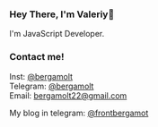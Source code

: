 ### Hey There, I'm Valeriy👋

I'm JavaScript Developer.

### Contact me!

Inst: [@bergamolt](https://www.instagram.com/bergamolt/)   
Telegram: [@bergamolt](https://t.me/bergamolt/)    
Email: bergamolt22@gmail.com   

My blog in telegram: [@frontbergamot](https://t.me/frontbergamot) 
